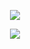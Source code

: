 <p align="center">
<img src="https://user-images.githubusercontent.com/91146114/134745070-d6775f72-4c63-4351-b019-c125cb4cf07a.gif">
</p>

<p align="center">
<img src="https://user-images.githubusercontent.com/91146114/134747372-97d9cb46-2d7b-4885-8b22-4c11dc2fdea0.png">
</p>
